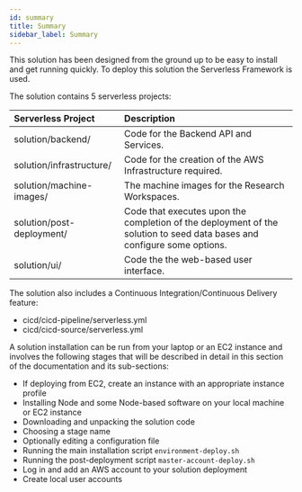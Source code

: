 ```yaml
---
id: summary
title: Summary
sidebar_label: Summary
---
```


This solution has been designed from the ground up to be easy to install and get running quickly. To deploy this solution the Serverless Framework is used.

The solution contains 5 serverless projects:

| Serverless Project        | Description                                                                                                             |
| :------------------------ | :---------------------------------------------------------------------------------------------------------------------- |
| solution/backend/         | Code for the Backend API and Services.                                                                                  |
| solution/infrastructure/  | Code for the creation of the AWS Infrastructure required.                                                               |
| solution/machine-images/  | The machine images for the Research Workspaces.                                                                         |
| solution/post-deployment/ | Code that executes upon the completion of the deployment of the solution to seed data bases and configure some options. |
| solution/ui/              | Code the the web-based user interface.                                                                                  |

The solution also includes a Continuous Integration/Continuous Delivery feature:

- cicd/cicd-pipeline/serverless.yml
- cicd/cicd-source/serverless.yml

A solution installation can be run from your laptop or an EC2 instance
and involves the following stages that will be described in detail in this section of the documentation and its sub-sections:

- If deploying from EC2, create an instance with an appropriate
  instance profile
- Installing Node and some Node-based software on your local machine
  or EC2 instance
- Downloading and unpacking the solution code
- Choosing a stage name
- Optionally editing a configuration file
- Running the main installation script `environment-deploy.sh`
- Running the post-deployment script `master-account-deploy.sh`
- Log in and add an AWS account to your solution deployment
- Create local user accounts
